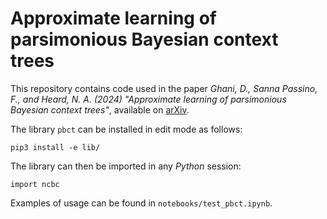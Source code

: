 # Approximate learning of parsimonious Bayesian context trees

This repository contains code used in the paper *Ghani, D., Sanna Passino, F., and Heard, N. A. (2024) "Approximate learning of parsimonious Bayesian context trees"*, available on [arXiv]().

The library `pbct` can be installed in edit mode as follows:
```
pip3 install -e lib/
```
The library can then be imported in any _Python_ session:
```python3
import ncbc
```

Examples of usage can be found in `notebooks/test_pbct.ipynb`.